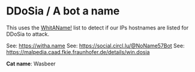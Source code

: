 # DDoSia / A bot a name

This uses the [WhitAName!](https://witha.name) list to detect if our IPs hostnames are listed for DDoSia to attack.

See: https://witha.name
See: https://social.circl.lu/@NoName57Bot
See: https://malpedia.caad.fkie.fraunhofer.de/details/win.dosia

**Cat name**: Wasbeer
